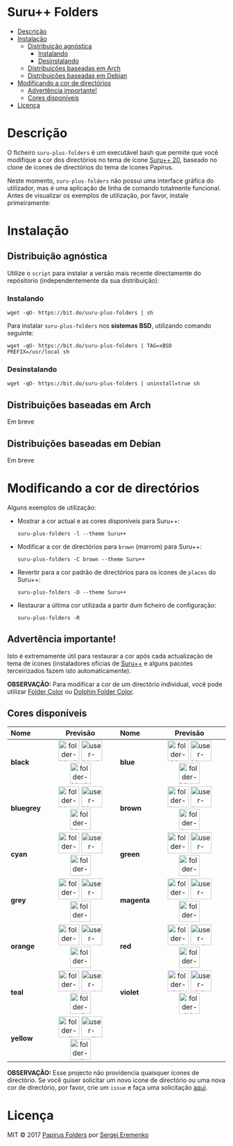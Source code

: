 <h1>Suru++ Folders</h1>

- [Descrição](#descri%C3%A7%C3%A3o)
- [Instalação](#instala%C3%A7%C3%A3o)
    - [Distribuição agnóstica](#distribui%C3%A7%C3%A3o-agn%C3%B3stica)
        - [Instalando](#instalando)
        - [Desinstalando](#desinstalando)
    - [Distribuições baseadas em Arch](#distribui%C3%A7%C3%B5es-baseadas-em-arch)
    - [Distribuições baseadas em Debian](#distribui%C3%A7%C3%B5es-baseadas-em-debian)
- [Modificando a cor de directórios](#modificando-a-cor-de-direct%C3%B3rios)
    - [Advertência importante!](#advert%C3%AAncia-importante)
    - [Cores disponíveis](#cores-dispon%C3%ADveis)
- [Licença](#licen%C3%A7a)

# Descrição

O ficheiro `suru-plus-folders`  é um executável bash que permite que você modifique a cor dos directórios no tema de ícone [Suru++ 20](https://github.com/gusbemacbe/suru-plus), baseado no clone de ícones de directórios do tema de ícones Papirus.

Neste momento, `suru-plus-folders` não possui uma interface gráfica do utilizador, mas é uma aplicação de linha de comando totalmente funcional. Antes de visualizar os exemplos de utilização, por favor, instale primeiramente:

# Instalação

## Distribuição agnóstica

Utilize o `script` para instalar a versão mais recente directamente do repósitorio (independentemente da sua distribuição):

### Instalando

```
wget -qO- https://bit.do/suru-plus-folders | sh
```

Para instalar `suru-plus-folders` nos **sistemas BSD**, utilizando comando seguinte:

```
wget -qO- https://bit.do/suru-plus-folders | TAG=xBSD PREFIX=/usr/local sh
```

### Desinstalando

```
wget -qO- https://bit.do/suru-plus-folders | uninstall=true sh
```

## Distribuições baseadas em Arch

Em breve

## Distribuições baseadas em Debian

Em breve

# Modificando a cor de directórios

Alguns exemplos de utilização:

- Mostrar a cor actual e as cores disponíveis para Suru++:
    ```
    suru-plus-folders -l --theme Suru++
    ```
- Modificar a cor de directórios para `brown` (marrom) para Suru++:
    ```
    suru-plus-folders -C brown --theme Suru++
    ```
- Revertir para a cor padrão de directórios para os ícones de `places` do Suru++:
    ```
    suru-plus-folders -D --theme Suru++
    ```
- Restaurar a última cor utilizada a partir dum ficheiro de configuração:
    ```
    suru-plus-folders -R
    ```

## Advertência importante!

Isto é extremamente útil para restaurar a cor após cada actualização de tema de ícones (instaladores oficias de [Suru++](https://github.com/gusbemacbe/suru-plus) e alguns pacotes terceirizados fazem isto automaticamente).

**OBSERVAÇÃO:** Para modificar a cor de um directório individual, você pode utilizar [Folder Color](http://foldercolor.tuxfamily.org) ou [Dolphin Folder Color](https://github.com/audoban/dolphin-folder-color).

## Cores disponíveis

<table>
            <thead>
                <tr>
                    <th style="text-align:left">Nome</th>
                    <th style="text-align:center">Previsão</th>
                    <th style="text-align:left">Nome</th>
                    <th style="text-align:center">Previsão</th>
                </tr>
            </thead>
            <tbody>
                <tr>
                    <td style="text-align:left"><strong>black</strong></td>
                    <td style="text-align:center"><img src="https://cdn.rawgit.com/gusbemacbe/suru-plus/beta/places/scalable/folder-black.svg" height="48px" width="48px" 
                            alt="folder-black"> <img src="https://cdn.rawgit.com/gusbemacbe/suru-plus/beta/places/scalable/user-black-home.svg" height="48px" width="48px" 
                            alt="user-black-home"> <img src="https://cdn.rawgit.com/gusbemacbe/suru-plus/beta/places/scalable/folder-black-download.svg" height="48px" width="48px" 
                            alt="folder-black-download"></td>
                    <td style="text-align:left"><strong>blue</strong></td>
                    <td style="text-align:center"><img src="https://cdn.rawgit.com/gusbemacbe/suru-plus/beta/places/scalable/folder-blue.svg" height="48px" width="48px" 
                            alt="folder-blue"> <img src="https://cdn.rawgit.com/gusbemacbe/suru-plus/beta/places/scalable/user-blue-home.svg" height="48px" width="48px" 
                            alt="user-blue-home"> <img src="https://cdn.rawgit.com/gusbemacbe/suru-plus/beta/places/scalable/folder-blue-download.svg" height="48px" width="48px" 
                            alt="folder-blue-download"></td>
                </tr>
                <tr>
                    <td style="text-align:left"><strong>bluegrey</strong></td>
                    <td style="text-align:center"><img src="https://cdn.rawgit.com/gusbemacbe/suru-plus/beta/places/scalable/folder-bluegrey.svg" height="48px" width="48px" 
                            alt="folder-bluegrey"> <img src="https://cdn.rawgit.com/gusbemacbe/suru-plus/beta/places/scalable/user-bluegrey-home.svg" height="48px" width="48px" 
                            alt="user-bluegrey-home"> <img src="https://cdn.rawgit.com/gusbemacbe/suru-plus/beta/places/scalable/folder-bluegrey-download.svg" height="48px" width="48px" 
                            alt="folder-bluegrey-download"></td>
                    <td style="text-align:left"><strong>brown</strong></td>
                    <td style="text-align:center"><img src="https://cdn.rawgit.com/gusbemacbe/suru-plus/beta/places/scalable/folder-brown.svg" height="48px" width="48px" 
                            alt="folder-brown"> <img src="https://cdn.rawgit.com/gusbemacbe/suru-plus/beta/places/scalable/user-brown-home.svg" height="48px" width="48px" 
                            alt="user-brown-home"> <img src="https://cdn.rawgit.com/gusbemacbe/suru-plus/beta/places/scalable/folder-brown-download.svg" height="48px" width="48px" 
                            alt="folder-brown-download"></td>
                </tr>
                <tr>
                    <td style="text-align:left"><strong>cyan</strong></td>
                    <td style="text-align:center"><img src="https://cdn.rawgit.com/gusbemacbe/suru-plus/beta/places/scalable/folder-cyan.svg" height="48px" width="48px" 
                            alt="folder-cyan"> <img src="https://cdn.rawgit.com/gusbemacbe/suru-plus/beta/places/scalable/user-cyan-home.svg" height="48px" width="48px" 
                            alt="user-cyan-home"> <img src="https://cdn.rawgit.com/gusbemacbe/suru-plus/beta/places/scalable/folder-cyan-download.svg" height="48px" width="48px" 
                            alt="folder-cyan-download"></td>
                    <td style="text-align:left"><strong>green</strong></td>
                    <td style="text-align:center"><img src="https://cdn.rawgit.com/gusbemacbe/suru-plus/beta/places/scalable/folder-green.svg" height="48px" width="48px" 
                            alt="folder-green"> <img src="https://cdn.rawgit.com/gusbemacbe/suru-plus/beta/places/scalable/user-green-home.svg" height="48px" width="48px" 
                            alt="user-green-home"> <img src="https://cdn.rawgit.com/gusbemacbe/suru-plus/beta/places/scalable/folder-green-download.svg" height="48px" width="48px" 
                            alt="folder-green-download"></td>
                </tr>
                <tr>
                    <td style="text-align:left"><strong>grey</strong></td>
                    <td style="text-align:center"><img src="https://cdn.rawgit.com/gusbemacbe/suru-plus/beta/places/scalable/folder-grey.svg" height="48px" width="48px" 
                            alt="folder-grey"> <img src="https://cdn.rawgit.com/gusbemacbe/suru-plus/beta/places/scalable/user-grey-home.svg" height="48px" width="48px" 
                            alt="user-grey-home"> <img src="https://cdn.rawgit.com/gusbemacbe/suru-plus/beta/places/scalable/folder-grey-download.svg" height="48px" width="48px" 
                            alt="folder-grey-download"></td>
                    <td style="text-align:left"><strong>magenta</strong></td>
                    <td style="text-align:center"><img src="https://cdn.rawgit.com/gusbemacbe/suru-plus/beta/places/scalable/folder-magenta.svg" height="48px" width="48px" 
                            alt="folder-magenta"> <img src="https://cdn.rawgit.com/gusbemacbe/suru-plus/beta/places/scalable/user-magenta-home.svg" height="48px" width="48px" 
                            alt="user-magenta-home"> <img src="https://cdn.rawgit.com/gusbemacbe/suru-plus/beta/places/scalable/folder-magenta-download.svg" height="48px" width="48px" 
                            alt="folder-magenta-download"></td>
                </tr>
                <tr>
                    <td style="text-align:left"><strong>orange</strong></td>
                    <td style="text-align:center"><img src="https://cdn.rawgit.com/gusbemacbe/suru-plus/beta/places/scalable/folder-orange.svg" height="48px" width="48px" 
                            alt="folder-orange"> <img src="https://cdn.rawgit.com/gusbemacbe/suru-plus/beta/places/scalable/user-orange-home.svg" height="48px" width="48px" 
                            alt="user-orange-home"> <img src="https://cdn.rawgit.com/gusbemacbe/suru-plus/beta/places/scalable/folder-orange-download.svg" height="48px" width="48px" 
                            alt="folder-orange-download"></td>
                    <td style="text-align:left"><strong>red</strong></td>
                    <td style="text-align:center"><img src="https://cdn.rawgit.com/gusbemacbe/suru-plus/beta/places/scalable/folder-red.svg" height="48px" width="48px" 
                            alt="folder-red"> <img src="https://cdn.rawgit.com/gusbemacbe/suru-plus/beta/places/scalable/user-red-home.svg" height="48px" width="48px" 
                            alt="user-red-home"> <img src="https://cdn.rawgit.com/gusbemacbe/suru-plus/beta/places/scalable/folder-red-download.svg" height="48px" width="48px" 
                            alt="folder-red-download"></td>
                </tr>
                <tr>
                    <td style="text-align:left"><strong>teal</strong></td>
                    <td style="text-align:center"><img src="https://cdn.rawgit.com/gusbemacbe/suru-plus/beta/places/scalable/folder-teal.svg" height="48px" width="48px" 
                            alt="folder-teal"> <img src="https://cdn.rawgit.com/gusbemacbe/suru-plus/beta/places/scalable/user-teal-home.svg" height="48px" width="48px" 
                            alt="user-teal-home"> <img src="https://cdn.rawgit.com/gusbemacbe/suru-plus/beta/places/scalable/folder-teal-download.svg" height="48px" width="48px" 
                            alt="folder-teal-download"></td>
                    <td style="text-align:left"><strong>violet</strong></td>
                    <td style="text-align:center"><img src="https://cdn.rawgit.com/gusbemacbe/suru-plus/beta/places/scalable/folder-violet.svg" height="48px" width="48px" 
                            alt="folder-violet"> <img src="https://cdn.rawgit.com/gusbemacbe/suru-plus/beta/places/scalable/user-violet-home.svg" height="48px" width="48px" 
                            alt="user-violet-home"> <img src="https://cdn.rawgit.com/gusbemacbe/suru-plus/beta/places/scalable/folder-violet-download.svg" height="48px" width="48px" 
                            alt="folder-violet-download"></td>
                </tr>
                <tr>
                    <td style="text-align:left"><strong>yellow</strong></td>
                    <td style="text-align:center"><img src="https://cdn.rawgit.com/gusbemacbe/suru-plus/beta/places/scalable/folder-yellow.svg" height="48px" width="48px" 
                            alt="folder-yellow"> <img src="https://cdn.rawgit.com/gusbemacbe/suru-plus/beta/places/scalable/user-yellow-home.svg" height="48px" width="48px" 
                            alt="user-yellow-home"> <img src="https://cdn.rawgit.com/gusbemacbe/suru-plus/beta/places/scalable/folder-yellow-download.svg" height="48px" width="48px" 
                            alt="folder-yellow-download"></td>
                    <td style="text-align:left"></td>
                    <td style="text-align:center"></td>
                </tr>
            </tbody>
        </table>


**OBSERVAÇÃO:** Esse projecto não providencia quaisquer ícones de directório. Se você quiser solicitar um novo ícone de directório ou uma nova cor de directório, por favor, crie um `issue` e faça uma solicitação [aqui](https://github.com/gusbemacbe/suru-plus/issues/new).

# Licença

MIT © 2017 [Papirus Folders](https://github.com/PapirusDevelopmentTeam/papirus-folders) por [Sergei Eremenko](https://github.com/SmartFinn)
